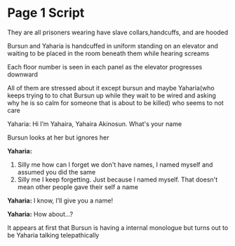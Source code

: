 # Page 1 Script
They are all prisoners wearing have slave collars,handcuffs, and are hooded 

Bursun and Yaharia is handcuffed in uniform standing on an elevator and waiting to be placed in the room beneath them while hearing screams

Each floor number is seen in each panel as the elevator progresses downward

All of them are stressed about it except bursun and maybe Yaharia(who keeps trying to to chat Bursun up while they wait to be wired and asking why he is so calm for someone that is about to be killed) who seems to not care

Yaharia: Hi I’m Yahaira, Yahaira Akinosun. What's your name

Bursun looks at her but ignores her

**Yaharia:**
  1. Silly me how can I forget we don't have names, I named myself and assumed you did the same
  1. Silly me I keep forgetting. Just because I named myself. That doesn't mean other people gave their self a name

**Yaharia:** I know, I’ll give you a name!

**Yaharia:** How about…?

It appears at first that Bursun is having a internal monologue but turns out to be Yaharia talking telepathically
